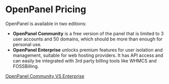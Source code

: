 # OpenPanel Pricing

OpenPanel is available in two editions:

- **OpenPanel Community** is a free version of the panel that is limited to 3 user accounts and 50 domains, which should be more than enough for personal use.
- **OpenPanel Enterprise** unlocks premium features for user isolation and management, suitable for web hosting providers. It has API access and can easily be integrated with 3rd party billing tools like WHMCS and FOSSBilling.

[OpenPanel Community VS Enterprise](/beta/)
